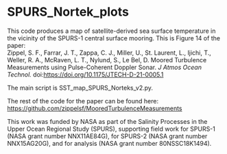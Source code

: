 # SPURS_Nortek_plots
This code produces a map of satellite-derived sea surface temperature in the vicinity of the SPURS-1 central surface mooring.  This is Figure 14 of the paper:\
Zippel, S. F., Farrar, J. T., Zappa, C. J., Miller, U., St. Laurent, L., Ijichi, T., Weller, R. A., McRaven, L. T., Nylund, S., Le Bel, D. Moored Turbulence Measurements using Pulse-Coherent Doppler Sonar. _J Atmos Ocean Technol._ doi:https://doi.org/10.1175/JTECH-D-21-0005.1

The main script is SST_map_SPURS_Norteks_v2.py.

The rest of the code for the paper can be found here:
https://github.com/zippelsf/MooredTurbulenceMeasurements

This work was funded by NASA as part of the Salinity Processes in the Upper Ocean Regional Study (SPURS), supporting field work for SPURS-1 (NASA grant number NNX11AE84G), for SPURS-2 (NASA grant number NNX15AG20G), and for analysis (NASA  grant number 80NSSC18K1494). 

